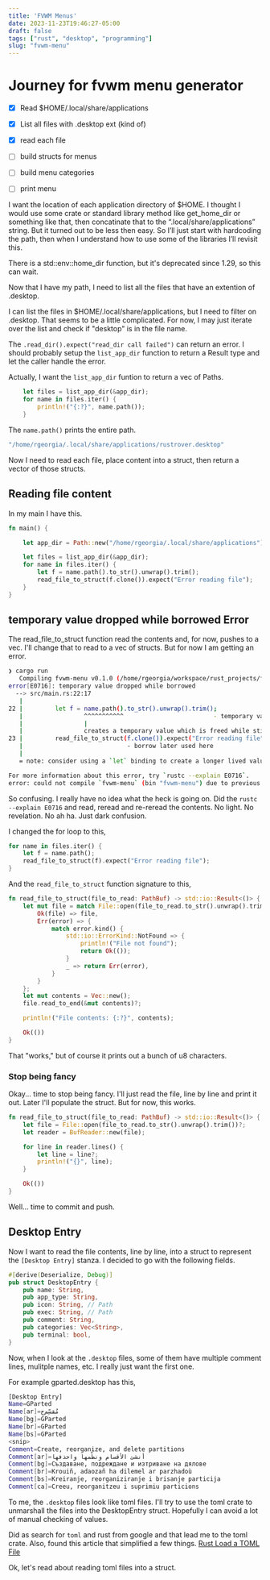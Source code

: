 ```yaml
---
title: 'FVWM Menus'
date: 2023-11-23T19:46:27-05:00
draft: false
tags: ["rust", "desktop", "programming"]
slug: "fvwm-menu"
---
```



# Journey for fvwm menu generator

- [X] Read $HOME/.local/share/applications

- [X] List all files with .desktop ext (kind of)

- [X] read each file

- [ ] build structs for menus

- [ ] build menu categories

- [ ] print menu

I want the location of each application directory of $HOME. I thought I would use some crate or standard library method like get_home_dir or something like that, then concatinate that to the “.local/share/applications” string. But it turned out to be less then easy. So I’ll just start with hardcoding the path, then when I understand how to use some of the libraries I’ll revisit this.

There is a std::env::home_dir function, but it's deprecated since 1.29, so this can wait.

Now that I have my path, I need to list all the files that have an extention of .desktop.

I can list the files in $HOME/.local/share/applications, but I need to filter on .desktop. That seems to be a little complicated. For now, I may just iterate over the list and check if "desktop" is in the file name.

The `.read_dir().expect("read_dir call failed")` can return an error. I should probably setup the `list_app_dir` function to return a Result type and let the caller handle the error.

Actually, I want the `list_app_dir` funtion to return a vec of Paths. 

```rust
    let files = list_app_dir(&app_dir);
    for name in files.iter() {
        println!("{:?}", name.path());
    }
```

The `name.path()` prints the entire path. 

```bash
"/home/rgeorgia/.local/share/applications/rustrover.desktop"
```

Now I need to read each file, place content into a struct, then return a vector of those structs.

## Reading file content

In my main I have this.

```rust
fn main() {

    let app_dir = Path::new("/home/rgeorgia/.local/share/applications");

    let files = list_app_dir(&app_dir);
    for name in files.iter() {
        let f = name.path().to_str().unwrap().trim();
        read_file_to_struct(f.clone()).expect("Error reading file");
    }
}
```

## temporary value dropped while borrowed Error

The read_file_to_struct function read the contents and, for now, pushes to a vec. I'll change that to read to a vec of structs. But for now I am getting an error.

```bash
❯ cargo run
   Compiling fvwm-menu v0.1.0 (/home/rgeorgia/workspace/rust_projects/fvwm-menu)
error[E0716]: temporary value dropped while borrowed
  --> src/main.rs:22:17
   |
22 |         let f = name.path().to_str().unwrap().trim();
   |                 ^^^^^^^^^^^                         - temporary value is freed at the end of this statement
   |                 |
   |                 creates a temporary value which is freed while still in use
23 |         read_file_to_struct(f.clone()).expect("Error reading file");
   |                             - borrow later used here
   |
   = note: consider using a `let` binding to create a longer lived value

For more information about this error, try `rustc --explain E0716`.
error: could not compile `fvwm-menu` (bin "fvwm-menu") due to previous error

```

So confusing. I really have no idea what the heck is going on. Did the `rustc --explain E0716` and read, reread and re-reread the contents. No light. No revelation. No ah ha. Just dark confusion.

I changed the for loop to this,

```rust
for name in files.iter() {
    let f = name.path();
    read_file_to_struct(f).expect("Error reading file");
}
```

And the `read_file_to_struct` function signature to this,

```rust
fn read_file_to_struct(file_to_read: PathBuf) -> std::io::Result<()> {
    let mut file = match File::open(file_to_read.to_str().unwrap().trim()) {
        Ok(file) => file,
        Err(error) => {
            match error.kind() {
                std::io::ErrorKind::NotFound => {
                    println!("File not found");
                    return Ok(());
                }
                _ => return Err(error),
            }
        }
    };
    let mut contents = Vec::new();
    file.read_to_end(&mut contents)?;

    println!("File contents: {:?}", contents);

    Ok(())
}
```

That "works," but of course it prints out a bunch of u8 characters. 

### Stop being fancy

Okay... time to stop being fancy. I'll just read the file, line by line and print it out. Later I'll populate the struct. But for now, this works.

```rust
fn read_file_to_struct(file_to_read: PathBuf) -> std::io::Result<()> {
    let file = File::open(file_to_read.to_str().unwrap().trim())?;
    let reader = BufReader::new(file);

    for line in reader.lines() {
        let line = line?;
        println!("{}", line);
    }

    Ok(())
}
```
Well... time to commit and push.

Desktop Entry
-------------

Now I want to read the file contents, line by line, into a struct to represent the ``[Desktop Entry]`` stanza. I decided to go with the following fields.

```rust
#[derive(Deserialize, Debug)]
pub struct DesktopEntry {
    pub name: String,
    pub app_type: String,
    pub icon: String, // Path
    pub exec: String, // Path
    pub comment: String,
    pub categories: Vec<String>,
    pub terminal: bool,
}
```

Now, when I look at the `.desktop` files, some of them have multiple comment lines, mulitple names, etc. I really just want the first one.

For example gparted.desktop has this,

```bash
[Desktop Entry]
Name=GParted
Name[ar]=مُقسِّم‌ج
Name[bg]=GParted
Name[br]=GParted
Name[bs]=GParted
<snip>
Comment=Create, reorganize, and delete partitions
Comment[ar]=أنشئ الأقسام ونظّمها واحذفها
Comment[bg]=Създаване, подреждане и изтриване на дялове
Comment[br]=Krouiñ, adaozañ ha dilemel ar parzhadoù
Comment[bs]=Kreiranje, reorganiziranje i brisanje particija
Comment[ca]=Creeu, reorganitzeu i suprimiu particions
```

To me, the `.desktop` files look like toml files. I'll try to use the toml crate to unmarshall the files into the DesktopEntry struct. Hopefully I can avoid a lot of manual checking of values.

Did as search for `toml` and rust from google and that lead me to the toml crate. Also, found this article that simplified a few things. [Rust Load a TOML File](https://codingpackets.com/blog/rust-load-a-toml-file/)

Ok, let's read about reading toml files into a struct.